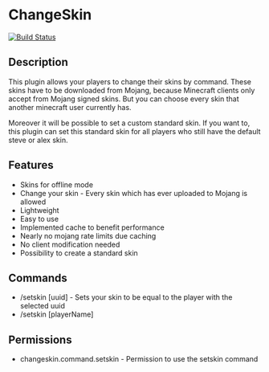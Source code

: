 # ChangeSkin

[![Build Status](https://travis-ci.org/games647/ChangeSkin.svg?branch=master)](https://travis-ci.org/games647/ChangeSkin)

## Description

This plugin allows your players to change their skins by command. These skins have to be downloaded from Mojang, because Minecraft clients only accept from Mojang signed skins. But you can choose every skin that another minecraft user currently has.

Moreover it will be possible to set a custom standard skin. If you want to, this plugin can set this standard skin for all players who still have the default steve or alex skin.

## Features

* Skins for offline mode
* Change your skin - Every skin which has ever uploaded to Mojang is allowed
* Lightweight
* Easy to use
* Implemented cache to benefit performance
* Nearly no mojang rate limits due caching
* No client modification needed
* Possibility to create a standard skin

## Commands

* /setskin [uuid] - Sets your skin to be equal to the player with the selected uuid
* /setskin [playerName]

## Permissions

* changeskin.command.setskin - Permission to use the setskin command